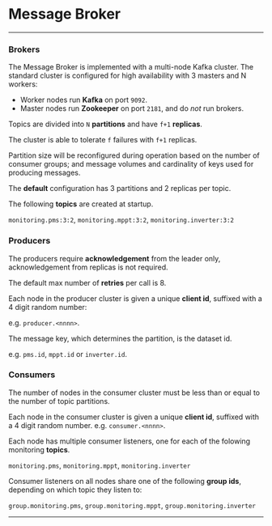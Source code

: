 # Message Broker
---

### Brokers

The Message Broker is implemented with a multi-node Kafka cluster. The standard cluster is configured for high availability with  3 masters and N workers: 

- Worker nodes run __Kafka__ on port `9092`. 
- Master nodes run __Zookeeper__ on port `2181`, and do _not_ run brokers.

Topics are divided into `N` __partitions__ and have `f+1` __replicas__. 

The cluster is able to tolerate `f` failures with `f+1` replicas. 

Partition size will be reconfigured during operation based on the number of consumer groups; and message volumes and cardinality of keys used for producing messages.

The __default__ configuration has 3 partitions and 2 replicas per topic.

The following __topics__ are created at startup.

  `monitoring.pms:3:2`, `monitoring.mppt:3:2`, `monitoring.inverter:3:2`

### Producers

The producers require __acknowledgement__ from the leader only, acknowledgement from replicas is not required. 

The default max number of __retries__ per call is 8.

Each node in the producer cluster is given a unique __client id__, suffixed with a 4 digit random number:

   e.g. `producer.<nnnn>`.

The message key, which determines the partition, is the dataset id. 

   e.g. `pms.id`, `mppt.id` or `inverter.id`.   

### Consumers

The number of nodes in the consumer cluster must be less than or equal to the number of topic partitions.

Each node in the consumer cluster is given a unique __client id__, suffixed with a 4 digit random number.
   e.g. `consumer.<nnnn>`.

Each node has multiple consumer listeners, one for each of the folowing monitoring __topics__.

   `monitoring.pms`, `monitoring.mppt`, `monitoring.inverter`

Consumer listeners on all nodes share one of the following __group ids__, depending on which topic they listen to:

   `group.monitoring.pms`, `group.monitoring.mppt`, `group.monitoring.inverter`


---
